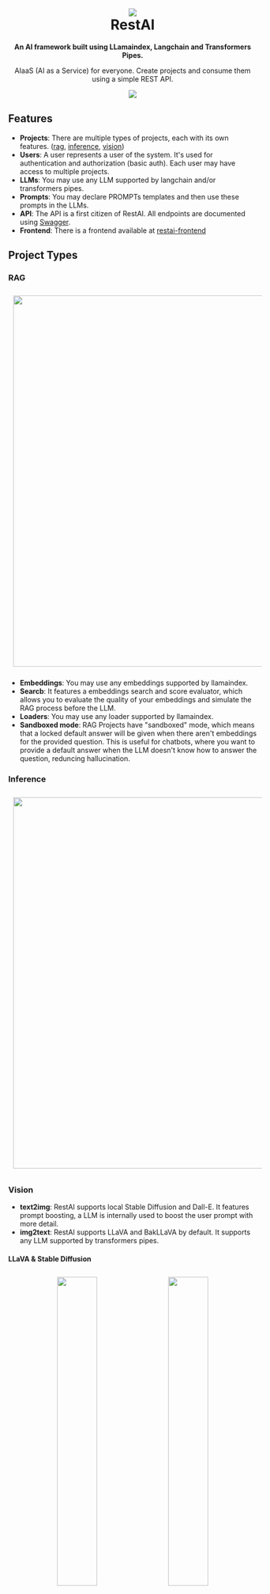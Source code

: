 <h1 align="center">
  <img src="https://github.com/apocas/restai/blob/master/readme/assets/restai-logo.png"/>
  </br>RestAI
</h1>

<p align="center">
  <strong>An AI framework built using LLamaindex, Langchain and Transformers Pipes.</strong>
</p>

<p align="center">
  AIaaS (AI as a Service) for everyone. Create projects and consume them using a simple REST API.
</p>

<div align="center">
  <img src="https://github.com/apocas/restai/blob/master/readme/assets/out.gif"/>
</div>

## Features
- **Projects**: There are multiple types of projects, each with its own features. ([rag](https://github.com/apocas/restai?tab=readme-ov-file#rag), [inference](https://github.com/apocas/restai?tab=readme-ov-file#inference), [vision](https://github.com/apocas/restai?tab=readme-ov-file#vision))
- **Users**: A user represents a user of the system. It's used for authentication and authorization (basic auth). Each user may have access to multiple projects.
- **LLMs**: You may use any LLM supported by langchain and/or transformers pipes.
- **Prompts**: You may declare PROMPTs templates and then use these prompts in the LLMs.
- **API**: The API is a first citizen of RestAI. All endpoints are documented using [Swagger](https://apocas.github.io/restai/).
- **Frontend**: There is a frontend available at [restai-frontend](https://github.com/apocas/restai-frontend)

## Project Types

### RAG

<div align="center">
  <img src="https://github.com/apocas/restai/blob/master/readme/assets/rag.png" width="750"  style="margin: 10px;"/>
</div>

- **Embeddings**: You may use any embeddings supported by llamaindex.
- **Searcb**: It features a embeddings search and score evaluator, which allows you to evaluate the quality of your embeddings and simulate the RAG process before the LLM.
- **Loaders**: You may use any loader supported by llamaindex.
- **Sandboxed mode**: RAG Projects have "sandboxed" mode, which means that a locked default answer will be given when there aren't embeddings for the provided question. This is useful for chatbots, where you want to provide a default answer when the LLM doesn't know how to answer the question, reduncing hallucination.

### Inference

<div align="center">
  <img src="https://github.com/apocas/restai/blob/master/readme/assets/inference.png" width="750"  style="margin: 10px;"/>
</div>

### Vision

- **text2img**: RestAI supports local Stable Diffusion and Dall-E. It features prompt boosting, a LLM is internally used to boost the user prompt with more detail.
- **img2text**: RestAI supports LLaVA and BakLLaVA by default. It supports any LLM supported by transformers pipes.

#### LLaVA & Stable Diffusion

<div align="center">
  <img src="https://github.com/apocas/restai/blob/master/readme/assets/llava.png" width="40%"  style="margin: 10px;"/>
  <img src="https://github.com/apocas/restai/blob/master/readme/assets/vision_sd.png" width="40%"  style="margin: 10px;"/>
</div>

## LLMs

* You may use [any LLM](modules/llms.py) supported by langchain and/or transformers pipes.
* You may declare [PROMPTs](modules/prompts.py) templates and then use these prompts in the [LLMs](modules/llms.py).

## Installation

* RestAI uses [Poetry](https://python-poetry.org/) to manage dependencies. Install it with `pip install poetry`.

## Development
* make install
* make dev (starts restai in development mode)
* make devfrontend (starts restai's frontend in development mode)

## Production
* make install
* make prod

## API

*[Swagger](https://apocas.github.io/restai/):

## Frontend

* There is a frontend available at [https://github.com/apocas/restai-frontend](https://github.com/apocas/restai-frontend).
* `make install` also installs the frontend.

## Tests

 * Tests are implemented using `pytest`. Run them with `make test`.
 * Running on a Macmini M1 8gb takes around 5~10mins to run the HuggingFace tests. Which uses an local LLM and a local embeddings model from HuggingFace.

## License

Pedro Dias - [@pedromdias](https://twitter.com/pedromdias)

Licensed under the Apache license, version 2.0 (the "license"); You may not use this file except in compliance with the license. You may obtain a copy of the license at:

    http://www.apache.org/licenses/LICENSE-2.0.html

Unless required by applicable law or agreed to in writing, software distributed under the license is distributed on an "as is" basis, without warranties or conditions of any kind, either express or implied. See the license for the specific language governing permissions and limitations under the license.